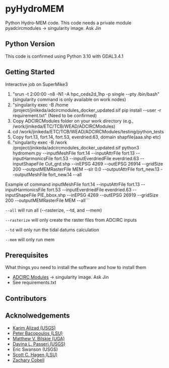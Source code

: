 # pyHydroMEM
Python Hydro-MEM code. This code needs a private module pyadcircmodules -> singularity image. Ask Jin

## Python Version
This code is confirmed using Python 3.10 with GDAL3.4.1

## Getting Started
Interactive job on SuperMike3

1. "srun -t 2:00:00 -n8 -N1 -A hpc_ceds2d_1hp -p single --pty /bin/bash" (singularity command is only available on work nodes)
2. "singularity exec -B /home /project/jinikeda/adcircmodules_docker_updated.sif pip install --user -r requirement.txt" (Need to be confirmed)
3. Copy ADCIRCModules folder on your work directory (e.g., /work/jinikeda/ETC/TCB/WEAD/ADCIRCModules)
4. cd /work/jinikeda/ETC/TCB/WEAD/ADCIRCModules/testing/python_tests
5. Copy fort.13, fort.14, fort.53, everdried.63, domain shapfile(aaa.shp etc)
6. "singularity exec -B /work /project/jinikeda/adcircmodules_docker_updated.sif python3 hydromem.py --inputMeshFile fort.14 --inputAttrFile fort.13 --inputHarmonicsFile fort.53 --inputEverdriedFile everdried.63 --inputShapeFile Cut_grd.shp --inEPSG 4269 --outEPSG 26914 --gridSize 200 --outputMEMRasterFile MEM --slr 0.0 --outputAttrFile fort_new.13 --outputMeshFile fort_new.14 --all

Example of command
inputMeshFile fort.14 --inputAttrFile fort.13 --inputHarmonicsFile fort.53 --inputEverdriedFile everdried.63 --inputShapeFile PIE_bbox.shp --inEPSG 4269 --outEPSG 26919 --gridSize 200 --outputMEMRasterFile MEM --all```

```--all``` will run all (--rasterize, --td, and --mem)

```--rasterize``` will only create the raster files from ADCIRC inputs

```--td``` will only run the tidal datums calculation

```--mem``` will only run mem

## Prerequisites

What things you need to install the software and how to install them

* [ADCIRC Modules](https://github.com/zcobell/ADCIRCModules) -> singularity image. Ask Jin
* See requirements.txt

## Contributors

## Acknolwedgements
* [Karim Alizad (USGS)](https://www.usgs.gov/centers/spcmsc)
* [Peter Bacopoulos (LSU)](https://www.lsu.edu/ccr/)
* [Matthew V. Bilskie (UGA)](https://coast.engr.uga.edu/)
* [Davina L. Passeri (USGS)](https://www.usgs.gov/staff-profiles/davina-l-passeri?qt-staff_profile_science_products=0#qt-staff_profile_science_products)
* Eric Swanson (USGS)
* [Scott C. Hagen (LSU)](https://www.lsu.edu/ccr/)
* [Zachary Cobell](https://thewaterinstitute.org/our-team/zachary-cobell)

